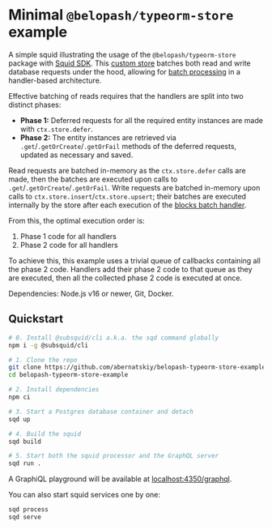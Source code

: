 # Minimal `@belopash/typeorm-store` example

A simple squid illustrating the usage of the `@belopash/typeorm-store` package with [Squid SDK](https://docs.subsquid.io/sdk/). This [custom store](https://docs.subsquid.io/sdk/resources/persisting-data/overview) batches both read and write database requests under the hood, allowing for [batch processing](https://docs.subsquid.io/sdk/resources/basics/batch-processing) in a handler-based architecture.

Effective batching of reads requires that the handlers are split into two distinct phases:

* **Phase 1:** Deferred requests for all the required entity instances are made with `ctx.store.defer`.
* **Phase 2:** The entity instances are retrieved via `.get`/`.getOrCreate`/`.getOrFail` methods of the deferred requests, updated as necessary and saved.

Read requests are batched in-memory as the `ctx.store.defer` calls are made, then the batches are executed upon calls to `.get`/`.getOrCreate`/`.getOrFail`. Write requests are batched in-memory upon calls to `ctx.store.insert`/`ctx.store.upsert`; their batches are executed internally by the store after each execution of the [blocks batch handler](https://docs.subsquid.io/sdk/reference/processors/architecture/#processorrun).

From this, the optimal execution order is:

1. Phase 1 code for all handlers
2. Phase 2 code for all handlers

To achieve this, this example uses a trivial queue of callbacks containing all the phase 2 code. Handlers add their phase 2 code to that queue as they are executed, then all the collected phase 2 code is executed at once.

Dependencies: Node.js v16 or newer, Git, Docker.

## Quickstart

```bash
# 0. Install @subsquid/cli a.k.a. the sqd command globally
npm i -g @subsquid/cli

# 1. Clone the repo
git clone https://github.com/abernatskiy/belopash-typeorm-store-example
cd belopash-typeorm-store-example

# 2. Install dependencies
npm ci

# 3. Start a Postgres database container and detach
sqd up

# 4. Build the squid
sqd build

# 5. Start both the squid processor and the GraphQL server
sqd run .
```
A GraphiQL playground will be available at [localhost:4350/graphql](http://localhost:4350/graphql).

You can also start squid services one by one:
```bash
sqd process
sqd serve
```
